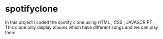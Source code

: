 # spotifyclone
In this project i coded the spotify clone using HTML , CSS , JAVASCRIPT . This clone only display albums which have different songs and we can play them
